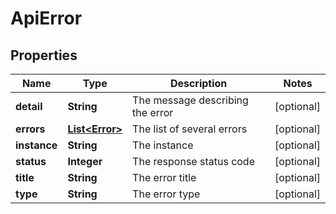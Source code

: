 

# ApiError


## Properties

| Name | Type | Description | Notes |
|------------ | ------------- | ------------- | -------------|
|**detail** | **String** | The message describing the error |  [optional] |
|**errors** | [**List&lt;Error&gt;**](Error.md) | The list of several errors |  [optional] |
|**instance** | **String** | The instance |  [optional] |
|**status** | **Integer** | The response status code |  [optional] |
|**title** | **String** | The error title |  [optional] |
|**type** | **String** | The error type |  [optional] |




